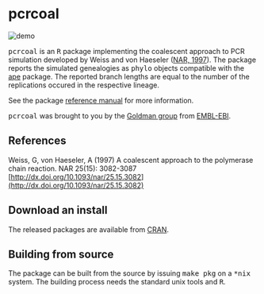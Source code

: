 pcrcoal
=======

![demo](https://raw.github.com/sbotond/pcrcoal/master/misc/demo.pn)

<tt>pcrcoal</tt> is an <tt>R</tt> package implementing the coalescent approach to PCR simulation developed by Weiss and von Haeseler ([NAR, 1997](http://dx.doi.org/10.1093/nar/25.15.3082)). The package reports the simulated genealogies as <tt>phylo</tt> objects compatible with the [ape](http://cran.r-project.org/web/packages/ape) package. The reported branch lengths are equal to the number of the replications occured in the respective lineage.

See the package [reference manual](http://cran.r-project.org/web/packages/pcrcoal/pcrcoal.pdf) for more information.

<tt>pcrcoal</tt> was brought to you by the [Goldman group](http://www.ebi.ac.uk/goldman) from [EMBL-EBI](http://www.ebi.ac.uk).

References
----------

Weiss, G, von Haeseler, A (1997) A coalescent approach to the polymerase chain reaction. NAR 25(15): 3082-3087 [http://dx.doi.org/10.1093/nar/25.15.3082](http://dx.doi.org/10.1093/nar/25.15.3082)

Download an install
-------------------

The released packages are available from [CRAN](http://cran.r-project.org/web/packages/pcrcoal).

Building from source
--------------------

The package can be built from the source by issuing <tt>make pkg</tt> on a <tt>*nix</tt> system. The building process needs the standard unix tools and <tt>R</tt>.

